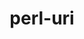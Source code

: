 ---
title: "perl-uri"
layout: cache
categories: [package, develop]
meta: {"compilers": ["none"], "num_specs": 6, "num_specs_by_stack": {"data-vis-sdk": 3, "e4s": 3, "hep": 3, "root": 6}, "oss": ["ubuntu20.04", "ubuntu22.04"], "platforms": ["linux"], "stacks": ["data-vis-sdk", "e4s", "hep", "root"], "targets": ["x86_64_v3"], "versions": ["5.08"]}
spec_details: [{"compiler": "none", "hash": "5tp65gdsk25inqx4gzqtfut3rm3s4xet", "os": "ubuntu22.04", "platform": "linux", "size": "-", "stacks": ["e4s", "hep", "root"], "target": "x86_64_v3", "variants": ["build_system=perl"], "versions": ["5.08"]}, {"compiler": "none", "hash": "7ff4hzfvpafrdc7s5jswjfd5fhjtdk6u", "os": "ubuntu20.04", "platform": "linux", "size": "-", "stacks": ["data-vis-sdk", "root"], "target": "x86_64_v3", "variants": ["build_system=perl"], "versions": ["5.08"]}, {"compiler": "none", "hash": "lctlm4rlfpzww7kspfm7s2uvlh3skgti", "os": "ubuntu22.04", "platform": "linux", "size": "-", "stacks": ["e4s", "hep", "root"], "target": "x86_64_v3", "variants": ["build_system=perl"], "versions": ["5.08"]}, {"compiler": "none", "hash": "mragl3jl5qdvggn3n7uhz7sk2mfffzfb", "os": "ubuntu22.04", "platform": "linux", "size": "-", "stacks": ["e4s", "hep", "root"], "target": "x86_64_v3", "variants": ["build_system=perl"], "versions": ["5.08"]}, {"compiler": "none", "hash": "pgdsp5lc5ofqomvedu25k2ztpjct5ftc", "os": "ubuntu20.04", "platform": "linux", "size": "-", "stacks": ["data-vis-sdk", "root"], "target": "x86_64_v3", "variants": ["build_system=perl"], "versions": ["5.08"]}, {"compiler": "none", "hash": "wfctty3hregaztb6565grjmedzcvw327", "os": "ubuntu20.04", "platform": "linux", "size": "-", "stacks": ["data-vis-sdk", "root"], "target": "x86_64_v3", "variants": ["build_system=perl"], "versions": ["5.08"]}]
---